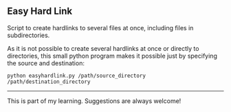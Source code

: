 ## Easy Hard Link

Script to create hardlinks to several files at once, including files in subdirectories.

As it is not possible to create several hardlinks at once or directly to directories, this small python program makes it possible just by specifying the source and destination:

` python easyhardlink.py /path/source_directory /path/destination_directory `

-------------------------


This is part of my learning. Suggestions are always welcome!
